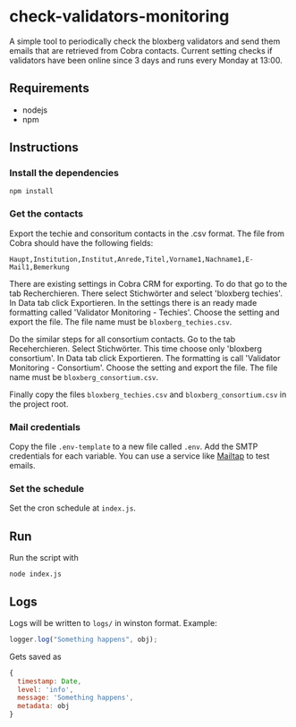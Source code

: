 # check-validators-monitoring

A simple tool to periodically check the bloxberg validators and send them emails that are retrieved from Cobra contacts. Current setting checks if validators have been online since 3 days and runs every Monday at 13:00.

## Requirements

- nodejs
- npm

## Instructions

### Install the dependencies

```
npm install
```

### Get the contacts

Export the techie and consoritum contacts in the .csv format. The file from Cobra should have the following fields:

```
Haupt,Institution,Institut,Anrede,Titel,Vorname1,Nachname1,E-Mail1,Bemerkung
```

There are existing settings in Cobra CRM for exporting. To do that go to the tab Recherchieren. There select Stichwörter and select 'bloxberg techies'. In Data tab click Exportieren. In the settings there is an ready made formatting called 'Validator Monitoring - Techies'. Choose the setting and export the file. The file name must be `bloxberg_techies.csv`.

Do the similar steps for all consortium contacts. Go to the tab Receherchieren. Select Stichwörter. This time choose only 'bloxberg consortium'. In Data tab click Exportieren. The formatting is call 'Validator Monitoring - Consortium'. Choose the setting and export the file. The file name must be `bloxberg_consortium.csv`.

Finally copy the files `bloxberg_techies.csv` and `bloxberg_consortium.csv` in the project root.

### Mail credentials

Copy the file `.env-template` to a new file called `.env`. Add the SMTP credentials for each variable. You can use a service like [Mailtap](https://mailtrap.io/) to test emails.

### Set the schedule

Set the cron schedule at `index.js`.

## Run

Run the script with

```
node index.js
```

## Logs

Logs will be written to `logs/` in winston format. Example:

```javascript
logger.log("Something happens", obj);
```

Gets saved as

```js
{
  timestamp: Date,
  level: 'info',
  message: 'Something happens',
  metadata: obj
}
```
